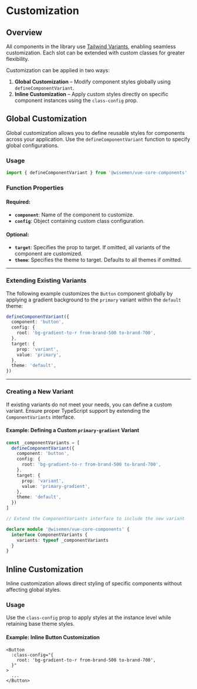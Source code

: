 # Customization

## Overview

All components in the library use [Tailwind Variants](https://www.tailwind-variants.org/), enabling seamless customization. Each slot can be extended with custom classes for greater flexibility.

Customization can be applied in two ways:

1. **Global Customization** – Modify component styles globally using `defineComponentVariant`.
2. **Inline Customization** – Apply custom styles directly on specific component instances using the `class-config` prop.

## Global Customization

Global customization allows you to define reusable styles for components across your application. Use the `defineComponentVariant` function to specify global configurations.

### Usage

```ts
import { defineComponentVariant } from '@wisemen/vue-core-components'
```

### Function Properties

#### Required:
- **`component`**: Name of the component to customize.
- **`config`**: Object containing custom class configuration.

#### Optional:
- **`target`**: Specifies the prop to target. If omitted, all variants of the component are customized.
- **`theme`**: Specifies the theme to target. Defaults to all themes if omitted.

---

### Extending Existing Variants

The following example customizes the `Button` component globally by applying a gradient background to the `primary` variant within the `default` theme:

```ts
defineComponentVariant({
  component: 'button',
  config: {
    root: 'bg-gradient-to-r from-brand-500 to-brand-700',
  },
  target: {
    prop: 'variant',
    value: 'primary',
  },
  theme: 'default',
})
```

---

### Creating a New Variant

If existing variants do not meet your needs, you can define a custom variant. Ensure proper TypeScript support by extending the `ComponentVariants` interface.

#### Example: Defining a Custom `primary-gradient` Variant

```ts
const _componentVariants = [
  defineComponentVariant({
    component: 'button',
    config: {
      root: 'bg-gradient-to-r from-brand-500 to-brand-700',
    },
    target: {
      prop: 'variant',
      value: 'primary-gradient',
    },
    theme: 'default',
  })
]

// Extend the ComponentVariants interface to include the new variant

declare module '@wisemen/vue-core-components' {
  interface ComponentVariants {
    variants: typeof _componentVariants
  }
}
```

## Inline Customization

Inline customization allows direct styling of specific components without affecting global styles.

### Usage

Use the `class-config` prop to apply styles at the instance level while retaining base theme styles.

#### Example: Inline Button Customization

```vue
<Button
  :class-config="{
    root: 'bg-gradient-to-r from-brand-500 to-brand-700',
  }"
>
  ...
</Button>
```
